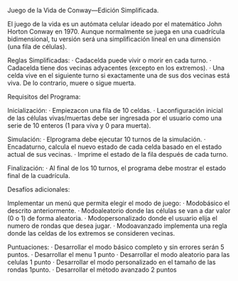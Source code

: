  Juego de la Vida de Conway—Edición Simplificada.
 
 El juego de la vida es un autómata celular ideado por el matemático John Horton Conway en 1970. Aunque
 normalmente se juega en una cuadrícula bidimensional, tu versión será una simplificación lineal en una
 dimensión (una fila de células).
 
 Reglas Simplificadas:
 · Cadacelda puede vivir o morir en cada turno.
 · Cadacelda tiene dos vecinas adyacentes (excepto en los extremos).
 · Una celda vive en el siguiente turno si exactamente una de sus dos vecinas está viva. De lo
 contrario, muere o sigue muerta.
 
 Requisitos del Programa:
 
 Inicialización:
 · Empiezacon una fila de 10 celdas.
 · Laconfiguración inicial de las células vivas/muertas debe ser ingresada por el usuario como una
 serie de 10 enteros (1 para viva y 0 para muerta).
 
 Simulación:
 · Elprograma debe ejecutar 10 turnos de la simulación.
 · Encadaturno, calcula el nuevo estado de cada celda basado en el estado actual de sus vecinas.
 · Imprime el estado de la fila después de cada turno.
 
 Finalización:
 · Al final de los 10 turnos, el programa debe mostrar el estado final de la cuadrícula.
 
 Desafíos adicionales:
 
 Implementar un menú que permita elegir el modo de juego:
 · Modobásico el descrito anteriormente.
 · Modoaleatorio donde las células se van a dar valor (0 o 1) de forma aleatoria.
 · Modopersonalizado donde el usuario elija el numero de rondas que desea jugar.
 · Modoavanzado implementa una regla donde las celdas de los extremos se consideren vecinas.
 
 Puntuaciones:
 · Desarrollar el modo básico completo y sin errores serán 5 puntos.
 · Desarrollar el menu 1 punto
 · Desarrollar el modo aleatorio para las celulas 1 punto
 · Desarrollar el modo personalizado en el tamaño de las rondas 1punto.
 · Desarrollar el método avanzado 2 puntos
